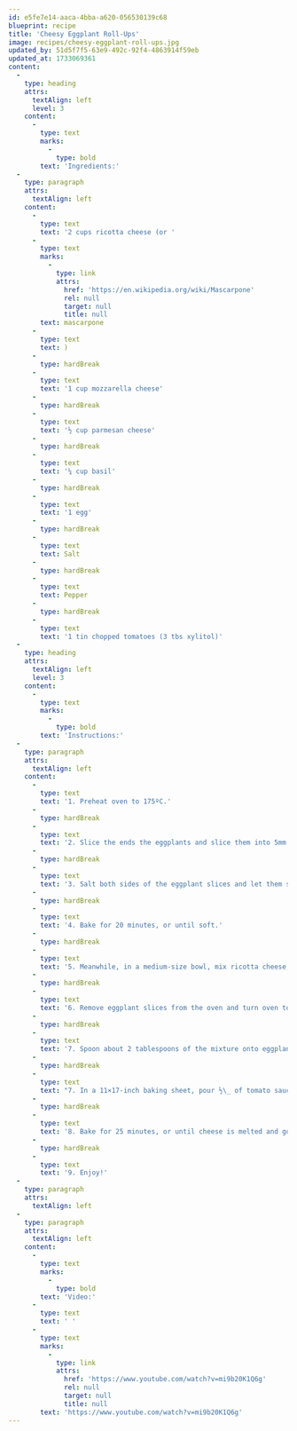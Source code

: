 ```yaml
---
id: e5fe7e14-aaca-4bba-a620-056530139c68
blueprint: recipe
title: 'Cheesy Eggplant Roll-Ups'
image: recipes/cheesy-eggplant-roll-ups.jpg
updated_by: 51d5f7f5-63e9-492c-92f4-4863914f59eb
updated_at: 1733069361
content:
  -
    type: heading
    attrs:
      textAlign: left
      level: 3
    content:
      -
        type: text
        marks:
          -
            type: bold
        text: 'Ingredients:'
  -
    type: paragraph
    attrs:
      textAlign: left
    content:
      -
        type: text
        text: '2 cups ricotta cheese (or '
      -
        type: text
        marks:
          -
            type: link
            attrs:
              href: 'https://en.wikipedia.org/wiki/Mascarpone'
              rel: null
              target: null
              title: null
        text: mascarpone
      -
        type: text
        text: )
      -
        type: hardBreak
      -
        type: text
        text: '1 cup mozzarella cheese'
      -
        type: hardBreak
      -
        type: text
        text: '½ cup parmesan cheese'
      -
        type: hardBreak
      -
        type: text
        text: '¼ cup basil'
      -
        type: hardBreak
      -
        type: text
        text: '1 egg'
      -
        type: hardBreak
      -
        type: text
        text: Salt
      -
        type: hardBreak
      -
        type: text
        text: Pepper
      -
        type: hardBreak
      -
        type: text
        text: '1 tin chopped tomatoes (3 tbs xylitol)'
  -
    type: heading
    attrs:
      textAlign: left
      level: 3
    content:
      -
        type: text
        marks:
          -
            type: bold
        text: 'Instructions:'
  -
    type: paragraph
    attrs:
      textAlign: left
    content:
      -
        type: text
        text: '1. Preheat oven to 175ºC.'
      -
        type: hardBreak
      -
        type: text
        text: '2. Slice the ends the eggplants and slice them into 5mm slices and lay them out on a greased baking sheet.'
      -
        type: hardBreak
      -
        type: text
        text: '3. Salt both sides of the eggplant slices and let them sweat for 20 minutes, then dry them with a paper towel.'
      -
        type: hardBreak
      -
        type: text
        text: '4. Bake for 20 minutes, or until soft.'
      -
        type: hardBreak
      -
        type: text
        text: '5. Meanwhile, in a medium-size bowl, mix ricotta cheese, mozzarella cheese, parmesan cheese, basil, and egg.'
      -
        type: hardBreak
      -
        type: text
        text: '6. Remove eggplant slices from the oven and turn oven to 200ºC.'
      -
        type: hardBreak
      -
        type: text
        text: '7. Spoon about 2 tablespoons of the mixture onto eggplant slice then roll it up, repeating for all slices.'
      -
        type: hardBreak
      -
        type: text
        text: "7. In a 11×17-inch baking sheet, pour ½\_ of tomato sauce, then add all the roll-ups seam down. Pour remaining tomato sauce, and top with basil and parmesan."
      -
        type: hardBreak
      -
        type: text
        text: '8. Bake for 25 minutes, or until cheese is melted and golden brown.'
      -
        type: hardBreak
      -
        type: text
        text: '9. Enjoy!'
  -
    type: paragraph
    attrs:
      textAlign: left
  -
    type: paragraph
    attrs:
      textAlign: left
    content:
      -
        type: text
        marks:
          -
            type: bold
        text: 'Video:'
      -
        type: text
        text: ' '
      -
        type: text
        marks:
          -
            type: link
            attrs:
              href: 'https://www.youtube.com/watch?v=mi9b20K1Q6g'
              rel: null
              target: null
              title: null
        text: 'https://www.youtube.com/watch?v=mi9b20K1Q6g'
---
```

